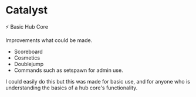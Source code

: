 # Catalyst
⚡️ Basic Hub Core

Improvements what could be made.

- Scoreboard
- Cosmetics
- Doublejump
- Commands such as setspawn for admin use.

I could easily do this but this was made for basic use, and for anyone who is understanding the basics of a hub core's functionality.
